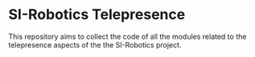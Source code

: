 # SI-Robotics Telepresence

This repository aims to collect the code of all the modules related to the telepresence aspects of the the SI-Robotics project.